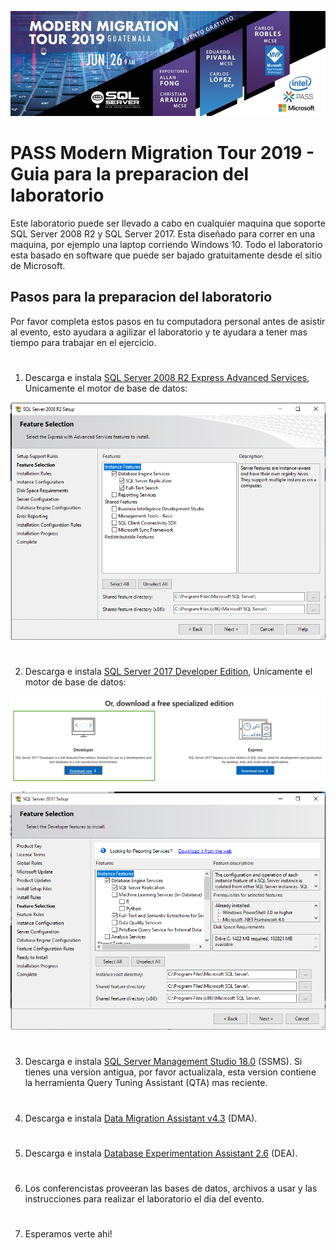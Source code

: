 ![Header](images/header.jpg)
# PASS Modern Migration Tour 2019 - Guia para la preparacion del laboratorio

Este laboratorio puede ser llevado a cabo en cualquier maquina que soporte SQL Server 2008 R2 y SQL Server 2017.
Esta diseñado para correr en una maquina, por ejemplo una laptop corriendo Windows 10.
Todo el laboratorio esta basado en software que puede ser bajado gratuitamente desde el sitio de Microsoft.

## Pasos para la preparacion del laboratorio

Por favor completa estos pasos en tu computadora personal antes de asistir al evento, esto ayudara a agilizar el laboratorio y te ayudara a tener mas tiempo para trabajar en el ejercicio.
#
1. Descarga e instala [SQL Server 2008 R2 Express Advanced Services](https://www.microsoft.com/en-us/download/details.aspx?id=25174), Unicamente el motor de base de datos:

![SQL Server 2008 R2 installation screenshot](images/SQL2008Install.png)
#
2. Descarga e instala [SQL Server 2017 Developer Edition](https://www.microsoft.com/en-us/sql-server/sql-server-downloads), Unicamente el motor de base de datos:

![Download Developer Edition](images/DownloadDeveloperEdition.png)

![Install SQL Server 2017](images/SQL2017Install.png)
#
3. Descarga e instala [SQL Server Management Studio 18.0](https://docs.microsoft.com/en-us/sql/ssms/download-sql-server-management-studio-ssms?view=sql-server-2017) (SSMS). Si tienes una version antigua, por favor actualizala, esta version contiene la herramienta Query Tuning Assistant (QTA) mas reciente.
#
4. Descarga e instala [Data Migration Assistant v4.3](https://www.microsoft.com/en-us/download/details.aspx?id=53595) (DMA).
#
5. Descarga e instala [Database Experimentation Assistant 2.6](https://www.microsoft.com/en-us/download/details.aspx?id=54090) (DEA).
#
6. Los conferencistas proveeran las bases de datos, archivos a usar y las instrucciones para realizar el laboratorio el dia del evento.
#
7. Esperamos verte ahi!
